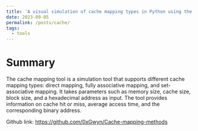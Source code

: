 ```yaml
---
title: 'A visual simulation of cache mapping types in Python using the Tkinter library'
date: 2023-09-05
permalink: /posts/cache/
tags:
  - tools
---
```

Summary
====== 
The cache mapping tool is a simulation tool that supports different cache mapping types: direct mapping, fully associative mapping, and set-associative mapping. It takes parameters such as memory size, cache size, block size, and a hexadecimal address as input. The tool provides information on cache hit or miss, average access time, and the corresponding binary address.

Github link: https://github.com/0xGwyn/Cache-mapping-methods
